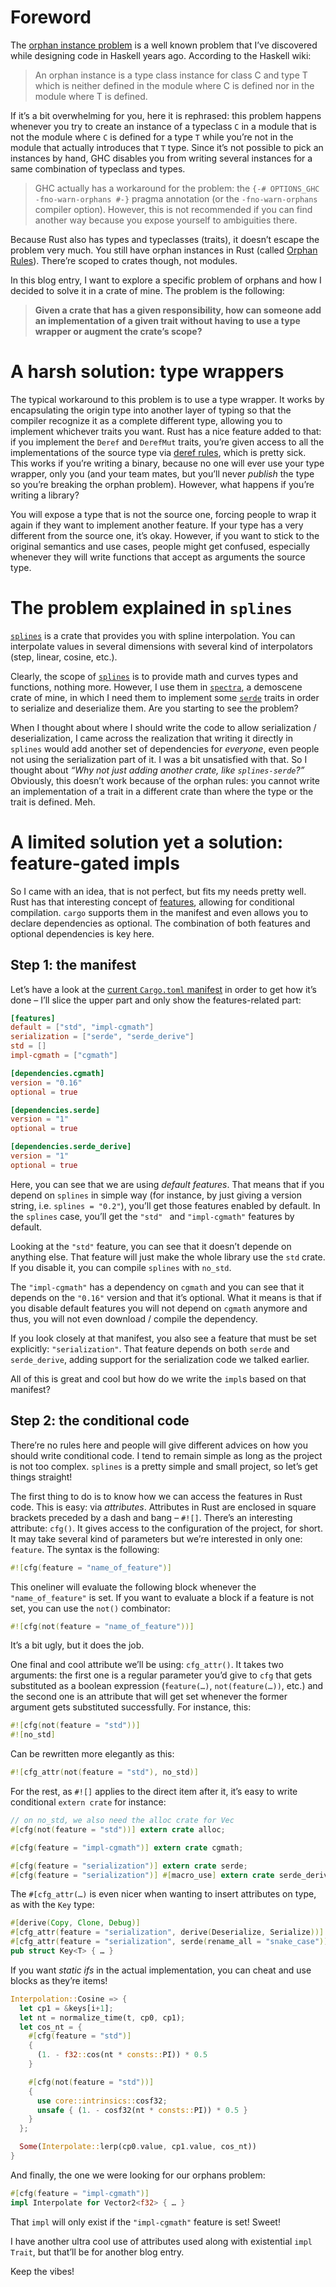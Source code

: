 # Foreword

The [orphan instance problem] is a well known problem that I’ve discovered while designing code in
Haskell years ago. According to the Haskell wiki:

> An orphan instance is a type class instance for class C and type T which is neither defined in
> the module where C is defined nor in the module where T is defined. 

If it’s a bit overwhelming for you, here it is rephrased: this problem happens whenever you try to
create an instance of a typeclass `C` in a module that is not the module where `C` is defined for a
type `T` while you’re not in the module that actually introduces that `T` type. Since it’s not
possible to pick an instances by hand, GHC disables you from writing several instances for a same
combination of typeclass and types.

> GHC actually has a workaround for the problem: the `{-# OPTIONS_GHC -fno-warn-orphans #-}` pragma
> annotation (or the `-fno-warn-orphans` compiler option). However, this is not recommended if you
> can find another way because you expose yourself to ambiguities there.

Because Rust also has types and typeclasses (traits), it doesn’t escape the problem very much. You
still have orphan instances in Rust (called [Orphan Rules]). There’re scoped to
crates though, not modules.

In this blog entry, I want to explore a specific problem of orphans and how I decided to solve it in
a crate of mine. The problem is the following:

> **Given a crate that has a given responsibility, how can someone add an implementation of a given
> trait without having to use a type wrapper or augment the crate’s scope?**

# A harsh solution: type wrappers

The typical workaround to this problem is to use a type wrapper. It works by encapsulating the
origin type into another layer of typing so that the compiler recognize it as a complete different
type, allowing you to implement whichever traits you want. Rust has a nice feature added to that: if
you implement the `Deref` and `DerefMut` traits, you’re given access to all the implementations of
the source type via [deref rules], which is pretty sick. This works if you’re writing a binary,
because no one will ever use your type wrapper, only you (and your team mates, but you’ll never
*publish* the type so you’re breaking the orphan problem). However, what happens if you’re writing
a library?

You will expose a type that is not the source one, forcing people to wrap it again if they want to
implement another feature. If your type has a very different from the source one, it’s okay.
However, if you want to stick to the original semantics and use cases, people might get confused,
especially whenever they will write functions that accept as arguments the source type.

# The problem explained in `splines`

[`splines`] is a crate that provides you with spline interpolation. You can interpolate values in
several dimensions with several kind of interpolators (step, linear, cosine, etc.).

Clearly, the scope of [`splines`] is to provide math and curves types and functions, nothing more.
However, I use them in [`spectra`], a demoscene crate of mine, in which I need them to implement
some [`serde`] traits in order to serialize and deserialize them. Are you starting to see the
problem?

When I thought about where I should write the code to allow serialization / deserialization, I came
across the realization that writing it directly in `splines` would add another set of dependencies
for *everyone*, even people not using the serialization part of it. I was a bit unsatisfied with
that. So I thought about *“Why not just adding another crate, like `splines-serde`?”* Obviously,
this doesn’t work because of the orphan rules: you cannot write an implementation of a trait in a
different crate than where the type or the trait is defined. Meh.

# A limited solution yet a solution: feature-gated impls

So I came with an idea, that is not perfect, but fits my needs pretty well. Rust has that
interesting concept of [features], allowing for conditional compilation. `cargo` supports them in
the manifest and even allows you to declare dependencies as optional. The combination of both
features and optional dependencies is key here.

## Step 1: the manifest

Let’s have a look at the [current `Cargo.toml` manifest](https://github.com/phaazon/splines/blob/3cd65dce54510e289e85a1a680a60f06abff5f73/Cargo.toml)
in order to get how it’s done – I’ll slice the upper part and only show the features-related part:

```toml
[features]
default = ["std", "impl-cgmath"]
serialization = ["serde", "serde_derive"]
std = []
impl-cgmath = ["cgmath"]

[dependencies.cgmath]
version = "0.16"
optional = true

[dependencies.serde]
version = "1"
optional = true

[dependencies.serde_derive]
version = "1"
optional = true
```

Here, you can see that we are using *default features*. That means that if you depend on `splines`
in simple way (for instance, by just giving a version string, i.e. `splines = "0.2"`), you’ll get
those features enabled by default. In the `splines` case, you’ll get the `"std" ` and
`"impl-cgmath"` features by default.

Looking at the `"std"` feature, you can see that it doesn’t depende on anything else. That feature
will just make the whole library use the `std` crate. If you disable it, you can compile `splines`
with `no_std`.

The `"impl-cgmath"` has a dependency on `cgmath` and you can see that it depends on the `"0.16"`
version and that it’s optional. What it means is that if you disable default features you will not
depend on `cgmath` anymore and thus, you will not even download / compile the dependency.

If you look closely at that manifest, you also see a feature that must be set explicitly:
`"serialization"`. That feature depends on both `serde` and `serde_derive`, adding support for the
serialization code we talked earlier.

All of this is great and cool but how do we write the `impl`s based on that manifest?

## Step 2: the conditional code

There’re no rules here and people will give different advices on how you should write conditional
code. I tend to remain simple as long as the project is not too complex. `splines` is a pretty
simple and small project, so let’s get things straight!

The first thing to do is to know how we can access the features in Rust code. This is easy: via
*attributes*. Attributes in Rust are enclosed in square brackets preceded by a dash and bang –
`#![]`. There’s an interesting attribute: `cfg()`. It gives access to the configuration of the
project, for short. It may take several kind of parameters but we’re interested in only one:
`feature`. The syntax is the following:

```rust
#![cfg(feature = "name_of_feature")]
```

This oneliner will evaluate the following block whenever the `"name_of_feature"` is set. If you want
to evaluate a block if a feature is not set, you can use the `not()` combinator:

```rust
#![cfg(not(feature = "name_of_feature"))]
```

It’s a bit ugly, but it does the job.

One final and cool attribute we’ll be using: `cfg_attr()`. It takes two arguments: the first one is
a regular parameter you’d give to `cfg` that gets substituted as a boolean expression (`feature(…)`,
`not(feature(…))`, etc.) and the second one is an attribute that will get set whenever the former
argument gets substituted successfully. For instance, this:

```rust
#![cfg(not(feature = "std"))]
#![no_std]
```

Can be rewritten more elegantly as this:

```rust
#![cfg_attr(not(feature = "std"), no_std)]
```

For the rest, as `#![]` applies to the direct item after it, it’s easy to write conditional
`extern crate` for instance:

```rust
// on no_std, we also need the alloc crate for Vec
#[cfg(not(feature = "std"))] extern crate alloc;

#[cfg(feature = "impl-cgmath")] extern crate cgmath;

#[cfg(feature = "serialization")] extern crate serde;
#[cfg(feature = "serialization")] #[macro_use] extern crate serde_derive;
```

The `#[cfg_attr(…)` is even nicer when wanting to insert attributes on type, as with the `Key`
type:

```rust
#[derive(Copy, Clone, Debug)]
#[cfg_attr(feature = "serialization", derive(Deserialize, Serialize))]
#[cfg_attr(feature = "serialization", serde(rename_all = "snake_case"))]
pub struct Key<T> { … }
```

If you want *static ifs* in the actual implementation, you can cheat and use blocks as they’re
items!

```rust
Interpolation::Cosine => {
  let cp1 = &keys[i+1];
  let nt = normalize_time(t, cp0, cp1);
  let cos_nt = {
    #[cfg(feature = "std")]
    {
      (1. - f32::cos(nt * consts::PI)) * 0.5
    }

    #[cfg(not(feature = "std"))]
    {
      use core::intrinsics::cosf32;
      unsafe { (1. - cosf32(nt * consts::PI)) * 0.5 }
    }
  };

  Some(Interpolate::lerp(cp0.value, cp1.value, cos_nt))
}
```

And finally, the one we were looking for our orphans problem:

```rust
#[cfg(feature = "impl-cgmath")]
impl Interpolate for Vector2<f32> { … }
```

That `impl` will only exist if the `"impl-cgmath"` feature is set! Sweet!

I have another ultra cool use of attributes used along with existential `impl Trait`, but that’ll be
for another blog entry.

Keep the vibes!

[orphan instance problem]:  https://wiki.haskell.org/Orphan_instance#Description
[Orphan Rules]: https://doc.rust-lang.org/reference/items/implementations.html#trait-implementation-coherence
[deref rules]: https://doc.rust-lang.org/std/ops/trait.Deref.html
[`splines`]: https://crates.io/crates/splines
[`spectra`]: https://crates.io/crates/spectra
[`serde`]: https://crates.io/crates/serde
[features]: https://doc.rust-lang.org/book/first-edition/conditional-compilation.html
